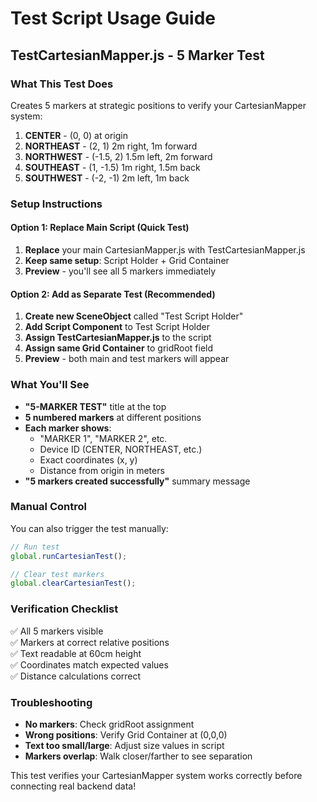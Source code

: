# Test Script Usage Guide

## TestCartesianMapper.js - 5 Marker Test

### What This Test Does
Creates 5 markers at strategic positions to verify your CartesianMapper system:

1. **CENTER** - (0, 0) at origin
2. **NORTHEAST** - (2, 1) 2m right, 1m forward  
3. **NORTHWEST** - (-1.5, 2) 1.5m left, 2m forward
4. **SOUTHEAST** - (1, -1.5) 1m right, 1.5m back
5. **SOUTHWEST** - (-2, -1) 2m left, 1m back

### Setup Instructions

#### Option 1: Replace Main Script (Quick Test)
1. **Replace** your main CartesianMapper.js with TestCartesianMapper.js
2. **Keep same setup**: Script Holder + Grid Container
3. **Preview** - you'll see all 5 markers immediately

#### Option 2: Add as Separate Test (Recommended)
1. **Create new SceneObject** called "Test Script Holder"
2. **Add Script Component** to Test Script Holder
3. **Assign TestCartesianMapper.js** to the script
4. **Assign same Grid Container** to gridRoot field
5. **Preview** - both main and test markers will appear

### What You'll See
- **"5-MARKER TEST"** title at the top
- **5 numbered markers** at different positions
- **Each marker shows**:
  - "MARKER 1", "MARKER 2", etc.
  - Device ID (CENTER, NORTHEAST, etc.)
  - Exact coordinates (x, y)
  - Distance from origin in meters
- **"5 markers created successfully"** summary message

### Manual Control
You can also trigger the test manually:
```javascript
// Run test
global.runCartesianTest();

// Clear test markers
global.clearCartesianTest();
```

### Verification Checklist
✅ All 5 markers visible  
✅ Markers at correct relative positions  
✅ Text readable at 60cm height  
✅ Coordinates match expected values  
✅ Distance calculations correct  

### Troubleshooting
- **No markers**: Check gridRoot assignment
- **Wrong positions**: Verify Grid Container at (0,0,0)
- **Text too small/large**: Adjust size values in script
- **Markers overlap**: Walk closer/farther to see separation

This test verifies your CartesianMapper system works correctly before connecting real backend data!